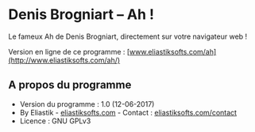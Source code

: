 # Denis Brogniart – Ah !

Le fameux Ah de Denis Brogniart, directement sur votre navigateur web !

Version en ligne de ce programme : [www.eliastiksofts.com/ah](http://www.eliastiksofts.com/ah/)

## A propos du programme
* Version du programme : 1.0 (12-06-2017)
* By Eliastik - [eliastiksofts.com](http://eliastiksofts.com) - Contact : [eliastiksofts.com/contact](http://eliastiksofts.com/contact)
* Licence : GNU GPLv3
